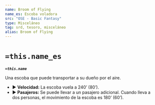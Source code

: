 ```yaml
---
name: Broom of Flying
name_es: Escoba voladora
src: "OSE - Basic Fantasy"
type: Misceláneo
tag: srd, tesoro, misceláneo
alias: Broom of Flying
---
```

# `=this.name_es` 

**_`=this.name`_**

Una escoba que puede transportar a su dueño por el aire. 
- ▶ **Velocidad:** La escoba vuela a 240’ (80’). 
- ▶ **Pasajeros:** Se puede llevar a un pasajero adicional. Cuando lleva a dos personas, el movimiento de la escoba es 180’ (60’).

